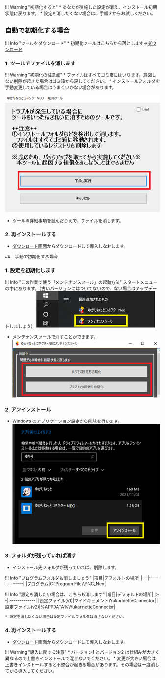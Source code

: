 
!!! Warning "初期化すると"
    * あなたが実施した設定が消え、インストール初期状態に戻ります。
    * 設定を消したくない場合は、手順２からお試しください。

## 自動で初期化する場合

!!! Info "ツールをダウンロード"
    * 初期化ツールはこちらから落とします⇒[ダウンロード](https://machanbazaar.com/wp-content/uploads/2022/11/YNCNeo_ManualUninstall.zip)

### 1. ツールでファイルを消します

!!! Warning "初期化の注意点"
    * ファイルはすべてゴミ箱にはいります。意図しない削除が起きた場合はゴミ箱から戻してください。
    * インストールフォルダを手動変更している場合はうまくいかない場合があります。

![位置](images/qa_uninstall_p4.png)

* ツールの詳細事項を読んだうえで、ファイルを消します。

### 2. 再インストールする

* [ダウンロード画面](../download.md)からダウンロードして導入しなおします。


##　手動で初期化する場合
### 1. 設定を初期化します

!!! Info "この作業で使う「メンテナンスツール」の起動方法"
    スタートメニューの中にあります。（古いバージョンにはついてないので、ない場合はアップデートしましょう）
    ![位置](images/qa_uninstall_p3.png)

* メンテナンスツールで消すことができます。
![メンテナンスツール](images/qa_uninstall_p2.png)


### 2. アンインストール

* Windows のアプリケーション設定から削除を行います。
![アンインストール](images/qa_uninstall_p1.png)

### 3. フォルダが残っていれば消す

* インストール先フォルダが残っていれば、削除します。

!!! Info "プログラムフォルダも消しましょう"
    |項目|デフォルトの場所|
    |:--|:-------------|
    |プログラム|C:\Program Files\YNC_Neo|

!!! Info "設定も消したい場合は、こちらも消します"
    |項目|デフォルトの場所|
    |:--|:-------------|
    |設定ファイル(v1)|マイドキュメント\YukarinetteConnector|
    |設定ファイル(v2)|%APPDATA%\YukarinetteConnector|

    * 設定を消したくない場合は設定ファイルフォルダは消さないください。

### 4. 再インストールする

* [ダウンロード画面](../download.md)からダウンロードして導入しなおします。

!!! Warning "導入に関する注意"
    * バージョン1 とバージョン2 は仕組みが大きく異なるので上書きインストールで混ぜないでください。
    * 変更が大きい場合は上書きインストールすると不整合が起きる場合があります。その場合は一度消してから導入してください。
